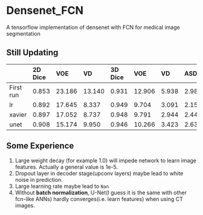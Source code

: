 # Densenet_FCN
A tensorflow implementation of densenet with FCN for medical image segmentation

## Still Updating
|           | 2D Dice | VOE | VD | 3D Dice | VOE | VD | ASD | RMSD | MSD |
|:----------|:--------|:----|:---|:--------|:----|:---|:----|:-----|:----|
|First run  |0.853  |23.186  |13.140 |0.931  |12.906 |5.938  |2.987 |7.085  |65.420  |
|lr         |0.892  |17.645  |8.337  |0.949  |9.704  |3.091  |2.152 |6.100  |72.357  |
|xavier     |0.897  |17.052  |8.737  |0.948  |9.791  |2.944  |2.442 |7.345  |76.233  |
|unet       |0.908  |15.174  |9.950  |0.946  |10.266 |3.423  |2.636 |7.830  |85.754  |



## Some Experience
1. Large weight decay (for example 1.0) will impede network to learn image features. Actually a general value is 1e-5.
2. Dropout layer in decoder stage(upconv layers) maybe lead to white noise in prediction.
3. Large learning rate maybe lead to `Nan`
4. Without **batch normalization**, U-Net(I guess it is the same with other fcn-like ANNs) hardly converges(i.e. learn features) when using CT images.